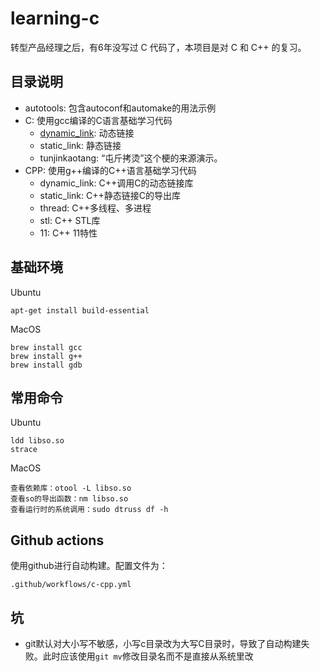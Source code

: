 # learning-c

转型产品经理之后，有6年没写过 C 代码了，本项目是对 C 和 C++ 的复习。

## 目录说明

* autotools: 包含autoconf和automake的用法示例
* C: 使用gcc编译的C语言基础学习代码
    * [dynamic_link](dynamic_link): 动态链接
    * static_link: 静态链接
    * tunjinkaotang: “屯斤拷烫”这个梗的来源演示。
* CPP: 使用g++编译的C++语言基础学习代码
    * dynamic_link: C++调用C的动态链接库
    * static_link: C++静态链接C的导出库
    * thread: C++多线程、多进程
    * stl: C++ STL库
    * 11: C++ 11特性

## 基础环境

Ubuntu
```
apt-get install build-essential
```

MacOS
```
brew install gcc
brew install g++
brew install gdb
```

## 常用命令

Ubuntu
```
ldd libso.so
strace
```

MacOS
```
查看依赖库：otool -L libso.so
查看so的导出函数：nm libso.so
查看运行时的系统调用：sudo dtruss df -h
```


## Github actions

使用github进行自动构建。配置文件为：
```
.github/workflows/c-cpp.yml
```

## 坑

* git默认对大小写不敏感，小写c目录改为大写C目录时，导致了自动构建失败。此时应该使用`git mv`修改目录名而不是直接从系统里改